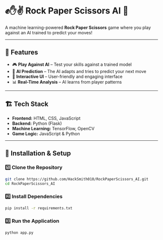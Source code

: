 # ✊✋✌ Rock Paper Scissors AI 🤖  

A machine learning-powered **Rock Paper Scissors** game where you play against an AI trained to predict your moves!

---

## 🌟 Features  
- 🎮 **Play Against AI** – Test your skills against a trained model  
- 🧠 **AI Prediction** – The AI adapts and tries to predict your next move  
- 🎨 **Interactive UI** – User-friendly and engaging interface  
- 📊 **Real-Time Analysis** – AI learns from player patterns  

---

## 🏗 Tech Stack  
- **Frontend:** HTML, CSS, JavaScript  
- **Backend:** Python (Flask)  
- **Machine Learning:** TensorFlow, OpenCV  
- **Game Logic:** JavaScript & Python  

---

## 🔧 Installation & Setup  

### 1️⃣ Clone the Repository  
```sh
git clone https://github.com/HackSmith010/RockPaperScissors_AI.git
cd RockPaperScissors_AI
```

### 2️⃣ Install Dependencies
```sh
pip install -r requirements.txt
```

### 3️⃣ Run the Application
```sh
python app.py
```

